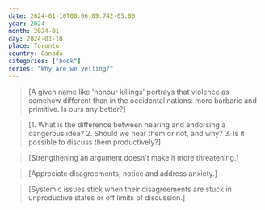 ```yaml
---
date: 2024-01-10T00:06:09.742-05:00
year: 2024
month: 2024-01
day: 2024-01-10
place: Toronto
country: Canada
categories: ["book"]
series: "Why are we yelling?"
---
```

> [A given name like 'honour killings' portrays that violence as somehow different than in the occidental nations: more barbaric and primitive. Is ours any better?]

> [1. What is the difference between hearing and endorsing a dangerous idea? 2. Should we hear them or not, and why? 3. Is it possible to discuss them productively?]

> [Strengthening an argument doesn't make it more threatening.]

> [Appreciate disagreements; notice and address anxiety.]

> [Systemic issues stick when their disagreements are stuck in unproductive states or off limits of discussion.]
